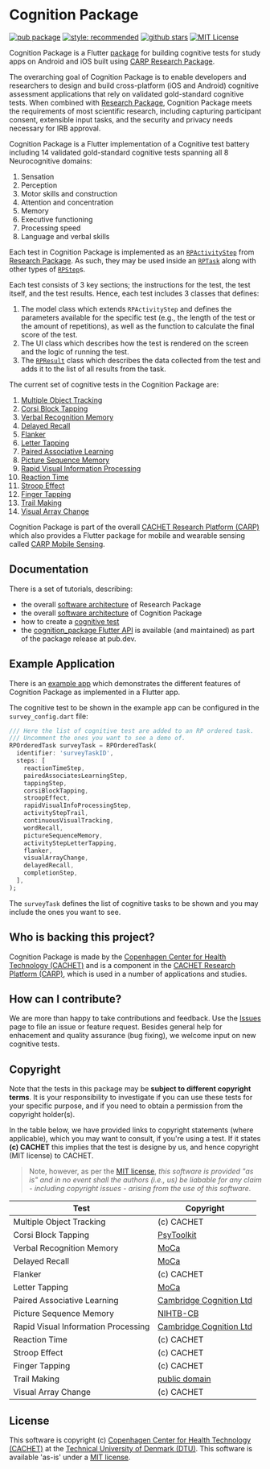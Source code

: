 # Cognition Package

[![pub package](https://img.shields.io/pub/v/cognition_package.svg)](https://pub.dartlang.org/packages/cognition_package)
[![style: recommended](https://img.shields.io/badge/style-lint-4BC0F5.svg)](https://pub.dev/packages/lints)
[![github stars](https://img.shields.io/github/stars/cph-cachet/cognition_package.svg?style=flat&logo=github&colorB=deeppink&label=stars)](https://github.com/cph-cachet/cognition_package)
[![MIT License](https://img.shields.io/badge/license-MIT-purple.svg)](https://opensource.org/licenses/MIT)

Cognition Package is a Flutter [package](https://pub.dartlang.org/packages/cognition_package) for building cognitive tests for study apps on Android and iOS built using [CARP Research Package](https://pub.dartlang.org/packages/research_package).

The overarching goal of Cognition Package is to enable developers and researchers to design and build cross-platform (iOS and Android) cognitive assessment applications that rely on validated gold-standard cognitive tests.
When combined with [Research Package](https://pub.dartlang.org/packages/research_package), Cognition Package meets the requirements of most scientific research, including capturing participant consent, extensible input tasks, and the security and privacy needs necessary for IRB approval.

Cognition Package is a Flutter implementation of a Cognitive test battery including 14 validated gold-standard cognitive tests spanning all 8 Neurocognitive domains:

1. Sensation
2. Perception
3. Motor skills and construction
4. Attention and concentration
5. Memory
6. Executive functioning
7. Processing speed
8. Language and verbal skills

Each test in Cognition Package is implemented as an [`RPActivityStep`](https://pub.dev/documentation/research_package/latest/research_package_model/RPActivityStep-class.html) from [Research Package](https://pub.dartlang.org/packages/research_package).
As such, they may be used inside an [`RPTask`](https://pub.dev/documentation/research_package/latest/research_package_model/RPTask-class.html) along with other types of [`RPStep`](https://pub.dev/documentation/research_package/latest/research_package_model/RPStep-class.html)s.

Each test consists of 3 key sections; the instructions for the test, the test itself, and the test results. Hence, each test includes 3 classes that defines:

1. The model class which extends `RPActivityStep` and defines the parameters available for the specific test (e.g., the length of the test or the amount of repetitions), as well as the function to calculate the final score of the test.
2. The UI class which describes how the test is rendered on the screen and the logic of running the test.
3. The [`RPResult`](https://pub.dev/documentation/research_package/latest/research_package_model/RPResult-class.html) class which describes the data collected from the test and adds it to the list of all results from the task.

The current set of cognitive tests in the Cognition Package are:

1. [Multiple Object Tracking](https://en.wikipedia.org/wiki/Multiple_object_tracking)
2. [Corsi Block Tapping](https://en.wikipedia.org/wiki/Corsi_block-tapping_test)
3. [Verbal Recognition Memory](https://link.springer.com/referenceworkentry/10.1007/978-0-387-79948-3_1162)
4. [Delayed Recall](https://www.psychdb.com/cognitive-testing/moca#delayed-recall)
5. [Flanker](https://en.wikipedia.org/wiki/Eriksen_flanker_task)
6. [Letter Tapping](https://www.psychdb.com/cognitive-testing/moca#attention-vigilance)
7. [Paired Associative Learning](https://www.cambridgecognition.com/cantab/cognitive-tests/memory/paired-associates-learning-pal/)
8. [Picture Sequence Memory](https://www.ncbi.nlm.nih.gov/pmc/articles/PMC4254833/)
9. [Rapid Visual Information Processing](https://www.cambridgecognition.com/cantab/cognitive-tests/attention/rapid-visual-information-processing-rvp/)
10. [Reaction Time](https://www.psytoolkit.org/lessons/simple_choice_rts.html)
11. [Stroop Effect](https://en.wikipedia.org/wiki/Stroop_effect)
12. [Finger Tapping](https://link.springer.com/referenceworkentry/10.1007/978-1-4419-1698-3_343)
13. [Trail Making](https://en.wikipedia.org/wiki/Trail_Making_Test)
14. [Visual Array Change](https://jov.arvojournals.org/article.aspx?articleid=2422328)

Cognition Package is part of the overall [CACHET Research Platform (CARP)](https://carp.cachet.dk) which also provides a Flutter package for mobile and wearable sensing called [CARP Mobile Sensing](https://pub.dev/packages/carp_mobile_sensing).

## Documentation

There is a set of tutorials, describing:

- the overall [software architecture](https://carp.cachet.dk/research-package/) of Research Package
- the overall [software architecture](https://carp.cachet.dk/cognition-package/) of Cognition Package
- how to create a [cognitive test](https://carp.cachet.dk/creating-cognitive-tests/)
- the [cognition_package Flutter API](https://pub.dev/documentation/cognition_package/latest/) is available (and maintained) as part of the package release at pub.dev.

## Example Application

There is an [example app](https://github.com/cph-cachet/cognition_package/tree/main/example) which demonstrates the different features of Cognition Package as implemented in a Flutter app.

The cognitive test to be shown in the example app can be configured in the `survey_config.dart` file:

```dart
/// Here the list of cognitive test are added to an RP ordered task.
/// Uncomment the ones you want to see a demo of.
RPOrderedTask surveyTask = RPOrderedTask(
  identifier: 'surveyTaskID',
  steps: [
    reactionTimeStep,
    pairedAssociatesLearningStep,
    tappingStep,
    corsiBlockTapping,
    stroopEffect,
    rapidVisualInfoProcessingStep,
    activityStepTrail,
    continuousVisualTracking,
    wordRecall,
    pictureSequenceMemory,
    activityStepLetterTapping,
    flanker,
    visualArrayChange,
    delayedRecall,
    completionStep,
  ],
);
```

The `surveyTask` defines the list of cognitive tasks to be shown and you may include the ones you want to see.

## Who is backing this project?

Cognition Package is made by the [Copenhagen Center for Health Technology (CACHET)](https://www.cachet.dk/) and is a component in the [CACHET Research Platform (CARP)](https://carp.cachet.dk), which is used in a number of applications and studies.

## How can I contribute?

We are more than happy to take contributions and feedback.
Use the [Issues](https://github.com/cph-cachet/cognition_package/issues) page to file an issue or feature request.
Besides general help for enhacement and quality assurance (bug fixing), we welcome input on new cognitive tests.

## Copyright

Note that the tests in this package may be **subject to different copyright terms**.
It is your responsibility to investigate if you can use these tests for your specific purpose, and if you need to obtain a permission from the copyright holder(s).

In the table below, we have provided links to copyright statements (where applicable), which you may want to consult, if you're using a test. If it states **(c) CACHET** this implies that the test is designe by us, and
hence copyright (MIT license) to CACHET.

> Note, however, as per the [MIT license](https://github.com/cph-cachet/cognition_package/blob/master/LICENSE), _this software is provided "as is" and in no event shall the authors (i.e., us) be liabable for any claim - including copyright issues - arising from the use of this software_.

| **Test**                            | **Copyright**                                                                                                                                              |
| ----------------------------------- | ---------------------------------------------------------------------------------------------------------------------------------------------------------- |
| Multiple Object Tracking            | (c) CACHET                                                                                                                                                 |
| Corsi Block Tapping                 | [PsyToolkit](https://www.psytoolkit.org/copyright.html)                                                                                                    |
| Verbal Recognition Memory           | [MoCa](https://www.mocatest.org/permission/)                                                                                                               |
| Delayed Recall                      | [MoCa](https://www.mocatest.org/permission/)                                                                                                               |
| Flanker                             | (c) CACHET                                                                                                                                                 |
| Letter Tapping                      | [MoCa](https://www.mocatest.org/permission/)                                                                                                               |
| Paired Associative Learning         | [Cambridge Cognition Ltd](https://www.cambridgecognition.com/company/terms-of-use)                                                                         |
| Picture Sequence Memory             | [NIHTB-CB](https://www.healthmeasures.net/images/nihtoolbox/NIH_Toolbox_Emotion_zip_file/Terms_of_Use_HM_approved_1-12-17_-_Updated_Copyright_Notices.pdf) |
| Rapid Visual Information Processing | [Cambridge Cognition Ltd](https://www.cambridgecognition.com/company/terms-of-use)                                                                         |
| Reaction Time                       | (c) CACHET                                                                                                                                                 |
| Stroop Effect                       | (c) CACHET                                                                                                                                                 |
| Finger Tapping                      | (c) CACHET                                                                                                                                                 |
| Trail Making                        | [public domain](https://datashare.nida.nih.gov/instrument/trail-making-test)                                                                               |
| Visual Array Change                 | (c) CACHET                                                                                                                                                 |

## License

This software is copyright (c) [Copenhagen Center for Health Technology (CACHET)](https://www.cachet.dk/) at the [Technical University of Denmark (DTU)](https://www.dtu.dk).
This software is available 'as-is' under a [MIT license](https://github.com/cph-cachet/cognition_package/blob/main/LICENSE).
